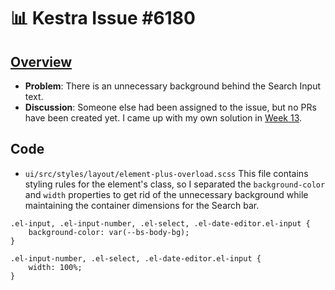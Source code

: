# 📊 Kestra Issue #6180
## [Overview](https://github.com/kestra-io/kestra/issues/6180)
- **Problem**: There is an unnecessary background behind the Search Input text.
- **Discussion**: Someone else had been assigned to the issue, but no PRs have been created yet. I came up with my own solution in [Week 13](https://github.com/bennColl-cs4387/camisola/blob/main/Solo%20Fixes/SOLO_PROGRESS4.md).

## Code
- `ui/src/styles/layout/element-plus-overload.scss` This file contains styling rules for the element's class, so I separated the `background-color` and `width` properties to get rid of the unnecessary background while maintaining the container dimensions for the Search bar.
```
.el-input, .el-input-number, .el-select, .el-date-editor.el-input {
    background-color: var(--bs-body-bg);
}

.el-input-number, .el-select, .el-date-editor.el-input {
    width: 100%;
}
```
